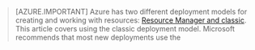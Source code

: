 > [AZURE.IMPORTANT] Azure has two different deployment models for creating and working with resources:  [Resource Manager and classic](resource-manager-deployment-model).  This article covers using the classic deployment model. Microsoft recommends that most new deployments use the